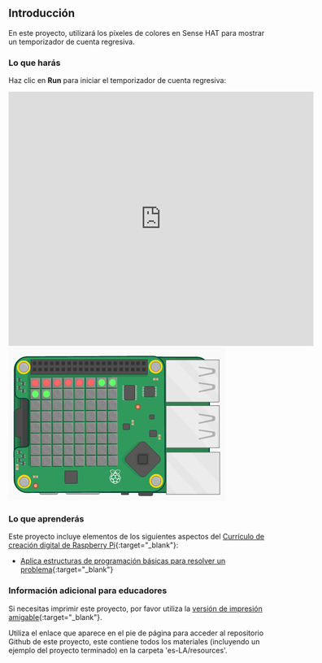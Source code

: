 ## Introducción

En este proyecto, utilizará los píxeles de colores en Sense HAT para mostrar un temporizador de cuenta regresiva.

### Lo que harás

Haz clic en **Run** para iniciar el temporizador de cuenta regresiva:

<div class="trinket">
  <iframe src="https://trinket.io/embed/python/dfdfcc6814?outputOnly=true&start=result" width="600" height="500" frameborder="0" marginwidth="0" marginheight="0" allowfullscreen mark="crwd-mark">
</iframe> <img src="images/timer-final.png" />
</div>

### Lo que aprenderás

Este proyecto incluye elementos de los siguientes aspectos del [Currículo de creación digital de Raspberry Pi](http://rpf.io/curriculum){:target="_blank"}:

+ [Aplica estructuras de programación básicas para resolver un problema](https://www.raspberrypi.org/curriculum/programming/builder){:target="_blank"}

### Información adicional para educadores

Si necesitas imprimir este proyecto, por favor utiliza la [versión de impresión amigable](https://projects.raspberrypi.org/es-LA/projects/countdown-timer/print){:target="_blank"}.

Utiliza el enlace que aparece en el pie de página para acceder al repositorio Github de este proyecto, este contiene todos los materiales (incluyendo un ejemplo del proyecto terminado) en la carpeta 'es-LA/resources'.